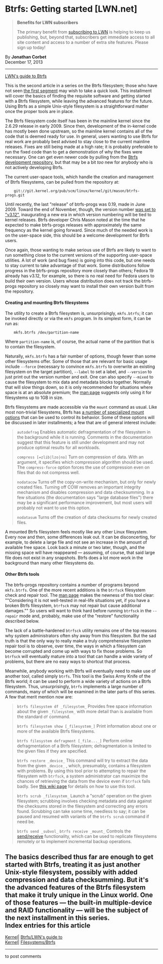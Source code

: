 # Btrfs: Getting started [LWN.net]

> **Benefits for LWN subscribers**
> 
> The primary benefit from [subscribing to LWN](/Promo/nst-nag5/subscribe) is helping to keep us publishing, but, beyond that, subscribers get immediate access to all site content and access to a number of extra site features. Please sign up today! 

By **Jonathan Corbet**  
December 17, 2013 

* * *

[LWN's guide to Btrfs](/Articles/576276/)

This is the second article in a series on the Btrfs filesystem; those who have not seen [the first segment](/Articles/576276/) may wish to take a quick look. This installment will cover the basics of finding the requisite software and getting started with a Btrfs filesystem, while leaving the advanced features for the future. Using Btrfs as a simple Unix-style filesystem is a straightforward matter once the proper tools are in place. 

The Btrfs filesystem code itself has been in the mainline kernel since the 2.6.29 release in early 2009. Since then, development of the in-kernel code has mostly been done upstream, so the mainline kernel contains all of the code that is deemed ready for use. In general, users wanting to use Btrfs for real work are probably best advised to stay close to the current mainline releases. Fixes are still being made at a high rate; it is probably preferable to run the fixed code than to get a demonstration of why the fixes were necessary. One can get even newer code by pulling from the [Btrfs development repository](https://btrfs.wiki.kernel.org/index.php/Btrfs_source_repositories), but that may be a bit _too_ new for anybody who is not actively developing Btrfs. 

The current user-space tools, which handle the creation and management of Btrfs filesystems, can be pulled from the repository at: 
    
    
        git://git.kernel.org/pub/scm/linux/kernel/git/mason/btrfs-progs.git
    

Until recently, the last "release" of btrfs-progs was 0.19, made in June 2009\. Toward the end of November, though, the version number [was set to "v3.12"](/Articles/577222/), inaugurating a new era in which version numbering will be tied to kernel releases. Btrfs developer Chris Mason noted at the time that he expected to make btrfs-progs releases with approximately the same frequency as the kernel going forward. Since much of the needed work is on the user-space side, this should be a welcome development for Btrfs users. 

Once again, those wanting to make serious use of Btrfs are likely to want to run something close to the current versions of the supporting user-space utilities. A lot of work (and bug fixes) is going into this code, but one needs to stay current to take advantage of that work. Some distributions follow progress in the btrfs-progs repository more closely than others; Fedora 19 already has v3.12, for example, so there is no real need for Fedora users to build their own version. Users whose distribution does not track the btrfs-progs repository so closely may want to install their own version built from the repository. 

#### Creating and mounting Btrfs filesystems

The utility to create a Btrfs filesystem is, unsurprisingly, `mkfs.btrfs`; it can be invoked directly or via the `mkfs` program. In its simplest form, it can be run as: 
    
    
        mkfs.btrfs /dev/partition-name
    

Where `partition-name` is, of course, the actual name of the partition that is to contain the filesystem. 

Naturally, `mkfs.btrfs` has a fair number of options, though fewer than some other filesystems offer. Some of those that are relevant for basic usage include `--force` (necessary to convince `mkfs.btrfs` to overwrite an existing filesystem on the target partition), `--label` to set a label, and `--version` to just print out the version number and exit. One can also specify `--mixed` to cause the filesystem to mix data and metadata blocks together. Normally that will slow things down, so it is only recommended for situations where space is at an absolute premium; the [man page](http://man7.org/linux/man-pages/man8/mkfs.btrfs.8.html) suggests only using it for filesystems up to 1GB in size. 

Btrfs filesystems are made accessible via the `mount` command as usual. Like most non-trivial filesystems, Btrfs has [a number of specialized mount options](https://btrfs.wiki.kernel.org/index.php/Mount_options) that can be used to control its behavior. Some of these options will be discussed in later installments; a few that are of general interest include: 

> `autodefrag`
>      Enables automatic defragmentation of the filesystem in the background while it is running. Comments in the documentation suggest that this feature is still under development and may not produce optimal results for all workloads. 
> 
> `compress [=zlib|lzo|no]`
>      Turn on compression of data. With an argument, it specifies which compression algorithm should be used. The `compress-force` option forces the use of compression even on files that do not compress well. 
> 
> `nodatacow`
>      Turns off the copy-on-write mechanism, but only for newly created files. Turning off COW removes an important integrity mechanism and disables compression and data checksumming. In a few situations (the documentation says "large database files") there may be a significant performance improvement, but most users will probably not want to use this option. 
> 
> `nodatasum`
>      Turns off the creation of data checksums for newly created files. 

A mounted Btrfs filesystem feels mostly like any other Linux filesystem. Every now and then, some differences leak out. It can be disconcerting, for example, to delete a large file and not see an increase in the amount of available free space. Look back a minute or two later, though, and the missing space will have reappeared — assuming, of course, that said large file does not exist in any snapshots. Btrfs does a lot more work in the background than many other filesystems do. 

#### Other Btrfs tools

The btrfs-progs repository contains a number of programs beyond `mkfs.btrfs`. One of the more recent additions is the `btrfsck` filesystem check and repair tool. The [man page](http://man7.org/linux/man-pages/man8/btrfsck.8.html) makes the newness of this tool clear: ""Considering it is not well-tested in real-life situations yet, if you have a broken Btrfs filesystem, `btrfsck` may not repair but cause additional damages."" So users will want to think hard before running `btrfsck` in the `--repair` mode and, probably, make use of the "restore" functionality described below. 

The lack of a battle-hardened `btrfsck` utility remains one of the top reasons why system administrators often shy away from this filesystem. But the sad truth is that the only way to really make a truly comprehensive filesystem repair tool is to observe, over time, the ways in which a filesystem can become corrupted and come up with ways to fix those problems. So `btrfsck` will eventually mature into a tool that can handle a wide variety of problems, but there are no easy ways to shortcut that process. 

Meanwhile, anybody working with Btrfs will eventually need to make use of another tool, called simply `btrfs`. This tool is the Swiss Army Knife of the Btrfs world; it can be used to perform a wide variety of actions on a Btrfs filesystem. Thus, unsurprisingly, `btrfs` implements a large number of commands, many of which will be examined in the later parts of this series. A few that merit mention now are: 

> `btrfs filesystem df _filesystem_`
>      Provides free space information about the given `_filesystem_` with more detail than is available from the standard `df` command. 
> 
> `btrfs filesystem show [_filesystem_]`
>      Print information about one or more of the available Btrfs filesystems. 
> 
> `btrfs filesystem defragment [_file..._]`
>      Perform online defragmentation of a Btrfs filesystem; defragmentation is limited to the given files if they are specified. 
> 
> `btrfs restore _device_`
>      This command will try to extract the data from the given `_device_` , which, presumably, contains a filesystem with problems. By using this tool prior to attempting to repair the filesystem with `btrfsck`, a system administrator can maximize the chances of retrieving the data from the device even if `btrfsck` fails badly. See [this wiki page](https://btrfs.wiki.kernel.org/index.php/Restore) for details on how to use this tool. 
> 
> `btrfs scrub _filesystem_`
>      Launch a "scrub" operation on the given filesystem; scrubbing involves checking metadata and data against the checksums stored in the filesystem and correcting any errors found. Scrubbing can take some time, needless to say; it can be paused and resumed with variants of the `btrfs scrub` command if need be. 
> 
> `btrfs send _subvol_`
> `btrfs receive _mount_`
>      Controls the [send/receive](/Articles/506244/) functionality, which can be used to replicate filesystems remotely or to implement incremental backup operations. 

The basics described thus far are enough to get started with Btrfs, treating it as just another Unix-style filesystem, possibly with added compression and data checksumming. But it's the advanced features of the Btrfs filesystem that make it truly unique in the Linux world. One of those features — the built-in multiple-device and RAID functionality — will be the subject of the next installment in this series.  
Index entries for this article  
---  
[Kernel](/Kernel/Index)| [Btrfs/LWN's guide to](/Kernel/Index#Btrfs-LWNs_guide_to)  
[Kernel](/Kernel/Index)| [Filesystems/Btrfs](/Kernel/Index#Filesystems-Btrfs)  
  


* * *

to post comments 
